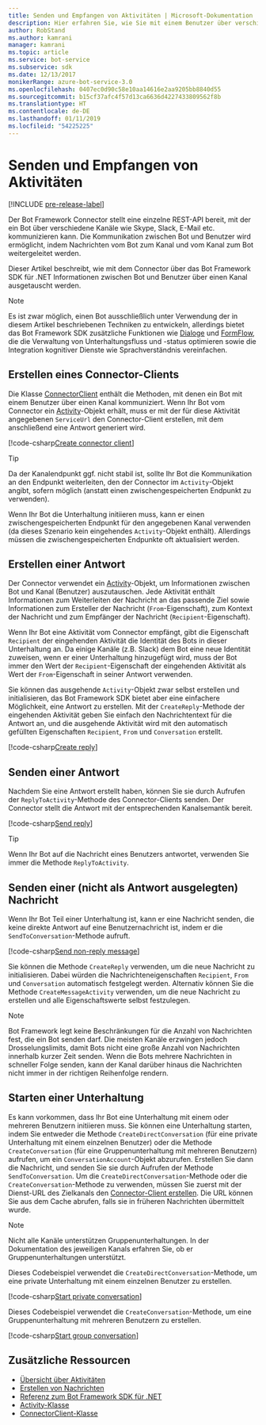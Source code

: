 ```yaml
---
title: Senden und Empfangen von Aktivitäten | Microsoft-Dokumentation
description: Hier erfahren Sie, wie Sie mit einem Benutzer über verschiedene Kanäle mit dem Connector-Dienst über das Bot Framework SDK für .NET Informationen austauschen.
author: RobStand
ms.author: kamrani
manager: kamrani
ms.topic: article
ms.service: bot-service
ms.subservice: sdk
ms.date: 12/13/2017
monikerRange: azure-bot-service-3.0
ms.openlocfilehash: 0407ec0d90c58e10aa14616e2aa9205bb8840d55
ms.sourcegitcommit: b15cf37afc4f57d13ca6636d4227433809562f8b
ms.translationtype: HT
ms.contentlocale: de-DE
ms.lasthandoff: 01/11/2019
ms.locfileid: "54225225"
---
```

# <a name="send-and-receive-activities"></a>Senden und Empfangen von Aktivitäten

[!INCLUDE [pre-release-label](../includes/pre-release-label-v3.md)]

Der Bot Framework Connector stellt eine einzelne REST-API bereit, mit der ein Bot über verschiedene Kanäle wie Skype, Slack, E-Mail etc. kommunizieren kann. Die Kommunikation zwischen Bot und Benutzer wird ermöglicht, indem Nachrichten vom Bot zum Kanal und vom Kanal zum Bot weitergeleitet werden. 

Dieser Artikel beschreibt, wie mit dem Connector über das Bot Framework SDK für .NET Informationen zwischen Bot und Benutzer über einen Kanal ausgetauscht werden. 

> [!NOTE]
> Es ist zwar möglich, einen Bot ausschließlich unter Verwendung der in diesem Artikel beschriebenen Techniken zu entwickeln, allerdings bietet das Bot Framework SDK zusätzliche Funktionen wie [Dialoge](bot-builder-dotnet-dialogs.md) und [FormFlow](bot-builder-dotnet-formflow.md), die die Verwaltung von Unterhaltungsfluss und -status optimieren sowie die Integration kognitiver Dienste wie Sprachverständnis vereinfachen.

## <a name="create-a-connector-client"></a>Erstellen eines Connector-Clients

Die Klasse [ConnectorClient][ConnectorClient] enthält die Methoden, mit denen ein Bot mit einem Benutzer über einen Kanal kommuniziert. Wenn Ihr Bot vom Connector ein <a href="https://docs.botframework.com/en-us/csharp/builder/sdkreference/dc/d2f/class_microsoft_1_1_bot_1_1_connector_1_1_activity.html" target="_blank">Activity</a>-Objekt erhält, muss er mit der für diese Aktivität angegebenen `ServiceUrl` den Connector-Client erstellen, mit dem anschließend eine Antwort generiert wird. 

[!code-csharp[Create connector client](../includes/code/dotnet-send-and-receive.cs#createConnectorClient)]

> [!TIP]
> Da der Kanalendpunkt ggf. nicht stabil ist, sollte Ihr Bot die Kommunikation an den Endpunkt weiterleiten, den der Connector im `Activity`-Objekt angibt, sofern möglich (anstatt einen zwischengespeicherten Endpunkt zu verwenden). 
>
> Wenn Ihr Bot die Unterhaltung initiieren muss, kann er einen zwischengespeicherten Endpunkt für den angegebenen Kanal verwenden (da dieses Szenario kein eingehendes `Activity`-Objekt enthält). Allerdings müssen die zwischengespeicherten Endpunkte oft aktualisiert werden. 

## <a id="create-reply"></a> Erstellen einer Antwort

Der Connector verwendet ein [Activity](bot-builder-dotnet-activities.md)-Objekt, um Informationen zwischen Bot und Kanal (Benutzer) auszutauschen. Jede Aktivität enthält Informationen zum Weiterleiten der Nachricht an das passende Ziel sowie Informationen zum Ersteller der Nachricht (`From`-Eigenschaft), zum Kontext der Nachricht und zum Empfänger der Nachricht (`Recipient`-Eigenschaft).

Wenn Ihr Bot eine Aktivität vom Connector empfängt, gibt die Eigenschaft `Recipient` der eingehenden Aktivität die Identität des Bots in dieser Unterhaltung an. Da einige Kanäle (z.B. Slack) dem Bot eine neue Identität zuweisen, wenn er einer Unterhaltung hinzugefügt wird, muss der Bot immer den Wert der `Recipient`-Eigenschaft der eingehenden Aktivität als Wert der `From`-Eigenschaft in seiner Antwort verwenden.

Sie können das ausgehende `Activity`-Objekt zwar selbst erstellen und initialisieren, das Bot Framework SDK bietet aber eine einfachere Möglichkeit, eine Antwort zu erstellen. Mit der `CreateReply`-Methode der eingehenden Aktivität geben Sie einfach den Nachrichtentext für die Antwort an, und die ausgehende Aktivität wird mit den automatisch gefüllten Eigenschaften `Recipient`, `From` und `Conversation` erstellt.

[!code-csharp[Create reply](../includes/code/dotnet-send-and-receive.cs#createReply)]

## <a name="send-a-reply"></a>Senden einer Antwort

Nachdem Sie eine Antwort erstellt haben, können Sie sie durch Aufrufen der `ReplyToActivity`-Methode des Connector-Clients senden. Der Connector stellt die Antwort mit der entsprechenden Kanalsemantik bereit. 

[!code-csharp[Send reply](../includes/code/dotnet-send-and-receive.cs#sendReply)]

> [!TIP]
> Wenn Ihr Bot auf die Nachricht eines Benutzers antwortet, verwenden Sie immer die Methode `ReplyToActivity`.

## <a name="send-a-non-reply-message"></a>Senden einer (nicht als Antwort ausgelegten) Nachricht 

Wenn Ihr Bot Teil einer Unterhaltung ist, kann er eine Nachricht senden, die keine direkte Antwort auf eine Benutzernachricht ist, indem er die `SendToConversation`-Methode aufruft. 

[!code-csharp[Send non-reply message](../includes/code/dotnet-send-and-receive.cs#sendNonReplyMessage)]

Sie können die Methode `CreateReply` verwenden, um die neue Nachricht zu initialisieren. Dabei würden die Nachrichteneigenschaften `Recipient`, `From` und `Conversation` automatisch festgelegt werden. Alternativ können Sie die Methode `CreateMessageActivity` verwenden, um die neue Nachricht zu erstellen und alle Eigenschaftswerte selbst festzulegen.

> [!NOTE]
> Bot Framework legt keine Beschränkungen für die Anzahl von Nachrichten fest, die ein Bot senden darf. Die meisten Kanäle erzwingen jedoch Drosselungslimits, damit Bots nicht eine große Anzahl von Nachrichten innerhalb kurzer Zeit senden. Wenn die Bots mehrere Nachrichten in schneller Folge senden, kann der Kanal darüber hinaus die Nachrichten nicht immer in der richtigen Reihenfolge rendern.

## <a name="start-a-conversation"></a>Starten einer Unterhaltung

Es kann vorkommen, dass Ihr Bot eine Unterhaltung mit einem oder mehreren Benutzern initiieren muss. Sie können eine Unterhaltung starten, indem Sie entweder die Methode `CreateDirectConversation` (für eine private Unterhaltung mit einem einzelnen Benutzer) oder die Methode `CreateConversation` (für eine Gruppenunterhaltung mit mehreren Benutzern) aufrufen, um ein `ConversationAccount`-Objekt abzurufen. Erstellen Sie dann die Nachricht, und senden Sie sie durch Aufrufen der Methode `SendToConversation`. Um die `CreateDirectConversation`-Methode oder die `CreateConversation`-Methode zu verwenden, müssen Sie zuerst mit der Dienst-URL des Zielkanals den [Connector-Client erstellen](#create-a-connector-client). Die URL können Sie aus dem Cache abrufen, falls sie in früheren Nachrichten übermittelt wurde. 

> [!NOTE]
> Nicht alle Kanäle unterstützen Gruppenunterhaltungen. In der Dokumentation des jeweiligen Kanals erfahren Sie, ob er Gruppenunterhaltungen unterstützt.

Dieses Codebeispiel verwendet die `CreateDirectConversation`-Methode, um eine private Unterhaltung mit einem einzelnen Benutzer zu erstellen.

[!code-csharp[Start private conversation](../includes/code/dotnet-send-and-receive.cs#startPrivateConversation)]

Dieses Codebeispiel verwendet die `CreateConversation`-Methode, um eine Gruppenunterhaltung mit mehreren Benutzern zu erstellen.

[!code-csharp[Start group conversation](../includes/code/dotnet-send-and-receive.cs#startGroupConversation)]

## <a name="additional-resources"></a>Zusätzliche Ressourcen

- [Übersicht über Aktivitäten](bot-builder-dotnet-activities.md)
- [Erstellen von Nachrichten](bot-builder-dotnet-create-messages.md)
- <a href="/dotnet/api/?view=botbuilder-3.11.0" target="_blank">Referenz zum Bot Framework SDK für .NET</a>
- <a href="https://docs.botframework.com/en-us/csharp/builder/sdkreference/dc/d2f/class_microsoft_1_1_bot_1_1_connector_1_1_activity.html" target="_blank">Activity-Klasse</a>
- <a href="/dotnet/api/microsoft.bot.connector.connectorclient" target="_blank">ConnectorClient-Klasse</a>

[ConnectorClient]: /dotnet/api/microsoft.bot.connector.connectorclient
